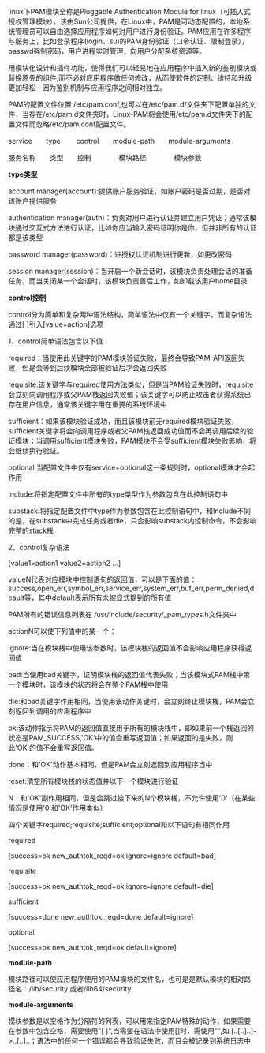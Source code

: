 linux下PAM模块全称是Pluggable Authentication Module for linux（可插入式授权管理模块），该由Sun公司提供，在Linux中，PAM是可动态配置的，本地系统管理员可以自由选择应用程序如何对用户进行身份验证。PAM应用在许多程序与服务上，比如登录程序(login、su)的PAM身份验证（口令认证、限制登录），passwd强制密码，用户进程实时管理，向用户分配系统资源等。



用模块化设计和插件功能，使得我们可以轻易地在应用程序中插入新的鉴别模块或替换原先的组件,而不必对应用程序做任何修改，从而使软件的定制、维持和升级更加轻松--因为鉴别机制与应用程序之间相对独立。



PAM的配置文件位置 /etc/pam.conf,也可以在/etc/pam.d/文件夹下配置单独的文件，当存在/etc/pam.d文件夹时，Linux-PAM将会使用/etc/pam.d文件夹下的配置文件而忽略/etc/pam.conf配置文件。



service　　type 　　control　　module-path　　module-arguments

服务名称　　类型　　控制　　　　模块路径　　　　模块参数　



**type类型**



account manager(account):提供账户服务验证，如账户密码是否过期，是否对该账户提供服务



authentication manager(auth)：负责对用户进行认证并建立用户凭证；通常该模块通过交互式方法进行认证，比如你应当输入密码证明你是你，但并非所有的认证都是该类型　　



password manager(password)：进授权认证机制进行更新，如更改密码



session manager(session)：当开启一个新会话时，该模块负责处理会话的准备任务，而当关闭某一个会话时，该模块负责善后工作，如卸载该用户home目录



**control控制**



control分为简单和复杂两种语法结构，简单语法中仅有一个关键字，而复杂语法通过[ ]引入[value=action]选项



1、control简单语法包含以下值：



required：当使用此关键字的PAM模块验证失败，最终会导致PAM-API返回失败，但是会等到后续模块全部被验证后才会返回失败



requisite:该关键字与required使用方法类似，但是当PAM验证失败时，requisite会立刻向调用程序或父PAM桟返回失败值；该关键字可以防止攻击者获得系统已存在用户信息，通常该关键字用在重要的系统环境中



sufficient：如果该模块验证成功，而且该模块前无required模块验证失败，sufficient关键字将会向调用程序或者父PAM栈返回成功值而不会再调用后续的验证模块；当调用sufficient模块失败，PAM模块不会受sufficient模块失败影响，将会继续执行验证。



optional:当配置文件中仅有service+optional这一条规则时，optional模块才会起作用



include:将指定配置文件中所有的type类型作为参数包含在此控制语句中



substack:将指定配置文件中type作为参数包含在此控制语句中，和Include不同的是，在substack中完成任务或者die，只会影响substack内控制命令，不会影响完整的stack桟



2、control复杂语法



[value1=action1 value2=action2 ...]



valueN代表对应模块中控制语句的返回值，可以是下面的值：success,open_err,symbol_err,service_err,system_err,buf_err,perm_denied,deault等，其中default表示所有未被显式提到的所有值



PAM所有的错误信息列表在 /usr/include/security/_pam_types.h文件夹中



actionN可以使下列值中的某一个：

ignore:当在模块桟中使用该参数时，该模块桟的返回值不会影响应用程序获得返回值



bad:当使用bad关键字，证明模块栈的返回值代表失败；当该模块式PAM桟中第一个模块时，该模块的状态将会在整个PAM桟中使用



die:和bad关键字作用相同，当使用该动作关键时，会立刻终止模块桟，PAM会立刻返回到调用的应用程序中



ok:该动作指示将PAM的返回值直接用于所有的模块桟中，即如果前一个桟返回的状态是PAM_SUCCESS,'OK‘中的值会重写返回值；如果返回的是失败，则此'OK'的值不会重写返回值。



done：和'OK'动作基本相同，但是PAM会立刻返回到应用程序当中



reset:清空所有模块桟的状态值并以下一个模块进行验证



N：和'OK'副作用相同，但是会跳过接下来的N个模块桟，不允许使用'0'（在某些情况是使用'0'和'OK'作用类似）



四个关键字required;requisite;sufficient;optional和以下语句有相同作用



required

[success=ok new_authtok_reqd=ok ignore=ignore default=bad]



requisite

[success=ok new_authtok_reqd=ok ignore=ignore default=die]



sufficient

[success=done new_authtok_reqd=done default=ignore]



optional

[success=ok new_authtok_reqd=ok default=ignore]

**module-path**



模块路径可以使应用程序使用的PAM模块的文件名，也可是是默认模块的相对路径名：/lib/security 或者/lib64/security



**module-arguments**



模块参数是以空格作为分隔符的列表，可以用来指定PAM特殊的动作，如果需要在参数中包含空格，需要使用"[ ]",当需要在语法中使用[]时，需使用"\",如 [..[..\]..]->..[..]..；语法中的任何一个错误都会导致验证失败，而且会被记录到系统日志中
